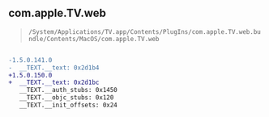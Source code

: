 ## com.apple.TV.web

> `/System/Applications/TV.app/Contents/PlugIns/com.apple.TV.web.bundle/Contents/MacOS/com.apple.TV.web`

```diff

-1.5.0.141.0
-  __TEXT.__text: 0x2d1b4
+1.5.0.150.0
+  __TEXT.__text: 0x2d1bc
   __TEXT.__auth_stubs: 0x1450
   __TEXT.__objc_stubs: 0x120
   __TEXT.__init_offsets: 0x24

```
